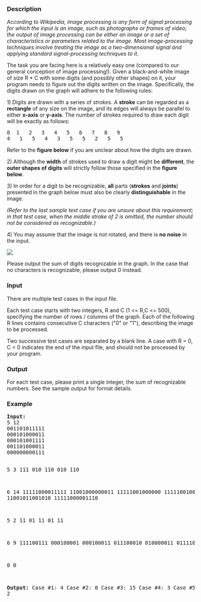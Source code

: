 <h3>Description</h3>
<p><i>According to Wikipedia, image processing is any form of signal processing for which the input is an image, such as photographs or frames of video; the output of image processing can be either an image or a set of characteristics or parameters related to the image. Most image-processing techniques involve treating the image as a two-dimensional signal and applying standard signal-processing techniques to it. </i></p>
<p>The task you are facing here is a relatively easy one (compared to our general conception of image processing!). Given a black-and-white image of size R * C with some digits (and possibly other shapes) on it, your program needs to figure out the digits written on the image. Specifically, the digits drawn on the graph will adhere to the following rules:
</p><p>1) Digits are drawn with a series of <i>strokes</i>. A <b>stroke</b> can be regarded as a <b>rectangle</b> of any size on the image, and its edges will always be parallel to either <b>x-axis</b> or <b>y-axis</b>. The number of strokes required to draw each digit will be exactly as follows:</p>
<pre>0 	1 	2 	3 	4 	5 	6 	7 	8 	9
4 	1 	5 	4 	3 	5 	5 	2 	5 	5
</pre>
<p>Refer to the <b>figure below</b> if you are unclear about how the digits are drawn.</p>
<p>2) Although the <b>width</b> of strokes used to draw a digit might be <b>different</b>, the <b>outer shapes of digits</b> will strictly follow those specified in the <b>figure below</b>. 
</p><p>3) In order for a digit to be recognizable, <b>all</b> parts (<b>strokes</b> and <b>joints</b>) presented in the graph below must also be clearly <b>distinguishable</b> in the image. 
</p><p><i>(Refer to the last sample test case if you are unsure about this requirement; in that test case, when the middle stroke of 2 is omitted, the number should not be considered as recognizable.)</i> 
</p><p>4) You may assume that the image is not rotated, and there is <b>no noise</b> in the input.</p>
<img src="/content/john_jones:imgrec2.jpg">
<p>Please output the sum of digits recognizable in the graph. In the case that no characters is recognizable, please output 0 instead.</p>
<h3>Input</h3>
<p>There are multiple test cases in the input file. 
</p><p>Each test case starts with two integers, R and C (1 &lt;= R,C &lt;= 500), specifying the number of rows / columns of the graph. Each of the following R lines contains consecutive C characters ("0" or "1"), describing the image to be processed. 
</p><p>Two successive test cases are separated by a blank line. A case with R = 0, C = 0 indicates the end of the input file, and should not be processed by your program. </p>
<h3>Output</h3>
<p>For each test case, please print a single integer, the sum of recognizable numbers. See the sample output for format details.</p>
<h3>Example</h3>
<pre><b>Input:</b>
5 12
001101011111
000101000011
000101001111
001101000011
000000000111

5 3
111
010
110
010
110

6 14
11111000011111
11001000000011
11111001000000
11111001001110
11001011001010
11111000001110

5 2
11
01
11
01
11

6 9
111100111
000100001
000100011
011100010
010000011
011110000

0 0

<b>Output:</b>
Case #1: 4
Case #2: 0
Case #3: 15
Case #4: 3
Case #5: 2
</pre>